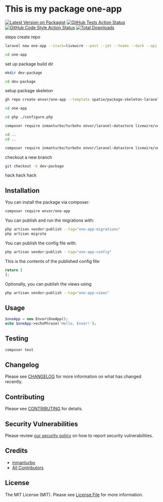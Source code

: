 # This is my package one-app

[![Latest Version on Packagist](https://img.shields.io/packagist/v/envor/one-app.svg?style=flat-square)](https://packagist.org/packages/envor/one-app)
[![GitHub Tests Action Status](https://img.shields.io/github/actions/workflow/status/envor/one-app/run-tests.yml?branch=main&label=tests&style=flat-square)](https://github.com/envor/one-app/actions?query=workflow%3Arun-tests+branch%3Amain)
[![GitHub Code Style Action Status](https://img.shields.io/github/actions/workflow/status/envor/one-app/fix-php-code-style-issues.yml?branch=main&label=code%20style&style=flat-square)](https://github.com/envor/one-app/actions?query=workflow%3A"Fix+PHP+code+style+issues"+branch%3Amain)
[![Total Downloads](https://img.shields.io/packagist/dt/envor/one-app.svg?style=flat-square)](https://packagist.org/packages/envor/one-app)

steps
create repo

```bash
laravel new one-app --stack=livewire --pest --jet --teams --dark --api --dev --github="--public
```

```bash
cd one-app
```


set up package build dir

```bash
mkdir dev-package
```

```bash
cd dev-package
```

setup package skeleton

```bash
gh repo create envor/one-app --template spatie/package-skeleton-laravel --clone --private
```


```bash
cd one-app
```

```bash
cd php ./configure.php
```

```bash
composer require inmanturbo/turbohx envor/laravel-datastore livewire/volt
```

```bash
cd ..
cd ..
```

```bash
composer require inmanturbo/turbohx envor/laravel-datastore livewire/volt
```

checkout a new branch

```bash
git checkout -b dev-package
```

hack hack hack


## Installation

You can install the package via composer:

```bash
composer require envor/one-app
```

You can publish and run the migrations with:

```bash
php artisan vendor:publish --tag="one-app-migrations"
php artisan migrate
```

You can publish the config file with:

```bash
php artisan vendor:publish --tag="one-app-config"
```

This is the contents of the published config file:

```php
return [
];
```

Optionally, you can publish the views using

```bash
php artisan vendor:publish --tag="one-app-views"
```

## Usage

```php
$oneApp = new Envor\OneApp();
echo $oneApp->echoPhrase('Hello, Envor!');
```

## Testing

```bash
composer test
```

## Changelog

Please see [CHANGELOG](CHANGELOG.md) for more information on what has changed recently.

## Contributing

Please see [CONTRIBUTING](CONTRIBUTING.md) for details.

## Security Vulnerabilities

Please review [our security policy](../../security/policy) on how to report security vulnerabilities.

## Credits

- [inmanturbo](https://github.com/envor)
- [All Contributors](../../contributors)

## License

The MIT License (MIT). Please see [License File](LICENSE.md) for more information.

